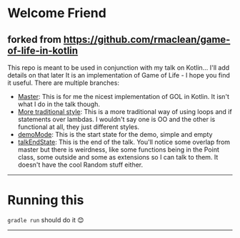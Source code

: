 # Welcome Friend

## forked from https://github.com/rmaclean/game-of-life-in-kotlin

This repo is meant to be used in conjunction with my talk on Kotlin... I'll add details on that later 
It is an implementation of Game of Life - I hope you find it useful.
There are multiple branches:
- [Master](https://github.com/rmaclean/game-of-life-in-kotlin): This is for me the nicest implementation of GOL in Kotlin. It isn't what I do in the talk though.
- [More traditional style](https://github.com/rmaclean/game-of-life-in-kotlin/tree/more-traditional-style): This is a more traditional way of using loops and if statements over lambdas. I wouldn't say one is OO and the other is functional at all, they just different styles.
- [demoMode](https://github.com/rmaclean/game-of-life-in-kotlin/tree/demoMode): This is the start state for the demo, simple and empty
- [talkEndState](https://github.com/rmaclean/game-of-life-in-kotlin/tree/talkEndState): This is the end of the talk. You'll notice some overlap from master but there is weirdness, like some functions being in the Point class, some outside and some as extensions so I can talk to them. It doesn't have the cool Random stuff either.

---

# Running this

`gradle run` should do it 😊

---
